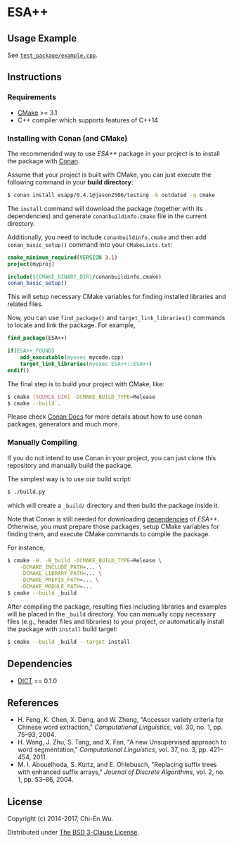 # ESA++


## Usage Example

See [`test_package/example.cpp`](test_package/example.cpp).


## Instructions

### Requirements

- [CMake](https://cmake.org) >= 3.1
- C++ compiler which supports features of C++14

### Installing with Conan (and CMake)

The recommended way to use _ESA++_ package in your project is to install the package with [Conan](https://conan.io).

Assume that your project is built with CMake, you can just execute the following command in your __build directory__:

```sh
$ conan install esapp/0.4.1@jason2506/testing -b outdated -g cmake
```

The `install` command will download the package (together with its dependencies) and generate `conanbuildinfo.cmake` file in the current directory.

Additionally, you need to include `conanbuildinfo.cmake` and then add `conan_basic_setup()` command into your `CMakeLists.txt`:

```cmake
cmake_minimum_required(VERSION 3.1)
project(myproj)

include(${CMAKE_BINARY_DIR}/conanbuildinfo.cmake)
conan_basic_setup()
```

This will setup necessary CMake variables for finding installed libraries and related files.

Now, you can use `find_package()` and `target_link_libraries()` commands to locate and link the package. For example,

```cmake
find_package(ESA++)

if(ESA++_FOUND)
    add_executable(myexec mycode.cpp)
    target_link_libraries(myexec ESA++::ESA++)
endif()
```

The final step is to build your project with CMake, like:

```sh
$ cmake [SOURCE_DIR] -DCMAKE_BUILD_TYPE=Release
$ cmake --build .
```

Please check [Conan Docs](http://docs.conan.io/en/latest/) for more details about how to use conan packages, generators and much more.


### Manually Compiling

If you do not intend to use Conan in your project, you can just clone this repository and manually build the package.

The simplest way is to use our build script:

```sh
$ ./build.py
```

which will create a `_build/` directory and then build the package inside it.

Note that Conan is still needed for downloading [dependencies](#dependencies) of _ESA++_. Otherwise, you must prepare those packages, setup CMake variables for finding them, and execute CMake commands to compile the package.

For instance,

```sh
$ cmake -H. -B_build -DCMAKE_BUILD_TYPE=Release \
    -DCMAKE_INCLUDE_PATH=... \
    -DCMAKE_LIBRARY_PATH=... \
    -DCMAKE_PREFIX_PATH=... \
    -DCMAKE_MODULE_PATH=...
$ cmake --build _build
```

After compiling the package, resulting files including libraries and examples will be placed in the `_build` directory. You can manually copy necessary files (e.g., header files and libraries) to your project, or automatically install the package with `install` build target:

```sh
$ cmake --build _build --target install
```

## Dependencies

- [DICT](https://github.com/jason2506/dict) == 0.1.0


## References

- H. Feng, K. Chen, X. Deng, and W. Zheng, "Accessor variety criteria for Chinese word extraction," _Computational Linguistics_, vol. 30, no. 1, pp. 75–93, 2004.
- H. Wang, J. Zhu, S. Tang, and X. Fan, "A new Unsupervised approach to word segmentation," _Computational Linguistics_, vol. 37, no. 3, pp. 421–454, 2011.
- M. I. Abouelhoda, S. Kurtz, and E. Ohlebusch, "Replacing suffix trees with enhanced suffix arrays," _Journal of Discrete Algorithms_, vol. 2, no. 1, pp. 53–86, 2004.


## License

Copyright (c) 2014-2017, Chi-En Wu.

Distributed under [The BSD 3-Clause License](http://opensource.org/licenses/BSD-3-Clause).
